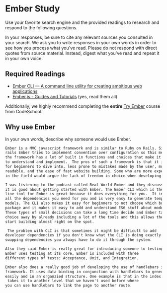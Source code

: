 # Ember Study

Use your favorite search engine and the provided readings to research and
respond to the following questions.

In your responses, be sure to cite any relevant sources you consulted in your
search. We ask you to write responses in your own words in order to see how you
process what you've read. Please do not respond with direct quotes from source
material. Instead, digest what you've read and repeat it in your own voice.

## Required Readings

-   [Ember CLI — A command line utility for creating ambitious web applications](http://ember-cli.com/user-guide/)
-   [Ember.js - Guides and Tutorials](https://guides.emberjs.com/v2.4.0/) (yes,
    read them all)

Additionally, we highly recommend completing the **entire** [Try
Ember](https://www.codeschool.com/courses/try-ember) course from CodeSchool.

## Why use Ember

In your own words, describe why someone would use Ember.

```md
Ember is a MVC javascript framework and is similar to Ruby on Rails. Similar to
rails Ember tries to implement convention over configuration so this means that
the framework has a lot of built in functions and choices that make it easy
to understand and implement.  The pros of such a framework is that it is easy
for beginners to dive into, less prone to mistakes made by the user, more
readable, and the ease of fast website building. Some who are more experienced
in the field would argue the lack of freedom in choice when developing.

I was listening to the podcast called Real World Ember and they discussed what
it is good about getting started with Ember. The Ember CLI which is the command
line tool for Ember is great because it does everything for you.  It installs
all the dependencies you need for you and is very easy to generate templates and
models. The CLI also makes it easy for beginners to not choose which build
package and it makes it easy to add and understand ES6 stuff about modules.
These types of small decisions can take a long time decide and Ember takes that
choice away by already including a lot of the tools and this allows the user to
start building almost right on the spot.

 The problem with CLI is that sometimes it might be difficult to add
developer dependencies if you don't know what the CLI is doing exactly. When
swapping dependencies you always have to do it through the system.

Also they said Ember is really great for introducing someone to testing because
Ember uses testing at its core. Ember is included with three
different types of tests: Acceptance, Unit, and Integration.

Ember also does a really good job of developing the use of handlebars into its
framework. It uses data binding in conjunction with handlebars to generate html
easily and in an organzied structure. One example is that in the index . Then it
 takes it to another level that we haven't used before where
you can use handlebars to link the page to another route.



```
